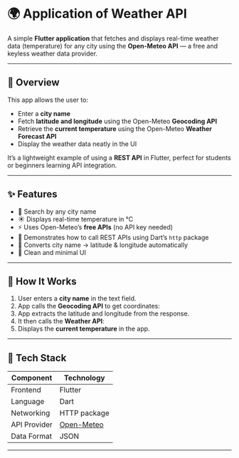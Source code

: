 # 🌍 Application of Weather API

A simple **Flutter application** that fetches and displays real-time weather data (temperature) for any city using the **Open-Meteo API** — a free and keyless weather data provider.

---

## 📱 Overview

This app allows the user to:
- Enter a **city name**
- Fetch **latitude and longitude** using the Open-Meteo **Geocoding API**
- Retrieve the **current temperature** using the Open-Meteo **Weather Forecast API**
- Display the weather data neatly in the UI

It’s a lightweight example of using a **REST API** in Flutter, perfect for students or beginners learning API integration.

---

## ✨ Features

- 🌆 Search by any city name  
- ☀️ Displays real-time temperature in °C  
- ⚡ Uses Open-Meteo’s **free APIs** (no API key needed)  
- 📡 Demonstrates how to call REST APIs using Dart’s `http` package  
- 🧭 Converts city name → latitude & longitude automatically  
- 🧩 Clean and minimal UI  

---

## 🧠 How It Works

1. User enters a **city name** in the text field.  
2. App calls the **Geocoding API** to get coordinates:
3. App extracts the latitude and longitude from the response.  
4. It then calls the **Weather API**:
5. Displays the **current temperature** in the app.

---

## 🧩 Tech Stack

| Component | Technology |
|------------|-------------|
| Frontend | Flutter |
| Language | Dart |
| Networking | HTTP package |
| API Provider | [Open-Meteo](https://open-meteo.com/) |
| Data Format | JSON |

---
